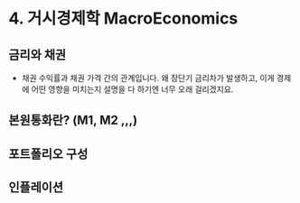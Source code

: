 # 4. 거시경제학 MacroEconomics

## 금리와 채권
 - 채권 수익률과 채권 가격 간의 관계입니다. 왜 장단기 금리차가 발생하고, 이게 경제에 어떤 영향을 미치는지 설명을 다 하기엔 너무 오래 걸리겠지요.

## 본원통화란? (M1, M2 ,,,)

## 포트폴리오 구성

## 인플레이션
